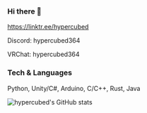 ### Hi there 👋

<!--
**hypercubed-music/hypercubed-music** is a ✨ _special_ ✨ repository because its `README.md` (this file) appears on your GitHub profile.

Here are some ideas to get you started:

- 🔭 I’m currently working on ...
- 🌱 I’m currently learning ...
- 👯 I’m looking to collaborate on ...
- 🤔 I’m looking for help with ...
- 💬 Ask me about ...
- 📫 How to reach me: ...
- 😄 Pronouns: ...
- ⚡ Fun fact: ...
-->

https://linktr.ee/hypercubed


Discord: hypercubed364

VRChat: hypercubed364

### Tech & Languages

Python, Unity/C#, Arduino, C/C++, Rust, Java

![hypercubed's GitHub stats](https://github-readme-stats.vercel.app/api?username=hypercubed-music)
